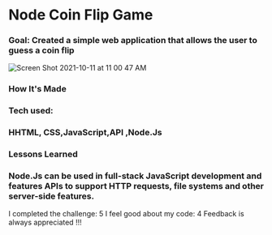 #  Node Coin Flip Game

### Goal: Created a simple web application that allows the user to guess a coin flip 
![Screen Shot 2021-10-11 at 11 00 47 AM](https://user-images.githubusercontent.com/89624071/136814940-2ddb17f4-e836-43ea-915c-9c6c9b83a1e8.png)

 ### How It's Made 
### Tech used: <h3>HHTML, CSS,JavaScript,API ,Node.Js</h3>
  
  
### Lessons Learned
<h3> Node.Js can be used in full-stack JavaScript development and features APIs to support HTTP requests, file systems and other server-side features.</h3>


I completed the challenge: 5
I feel good about my code: 4
Feedback is always appreciated !!!

